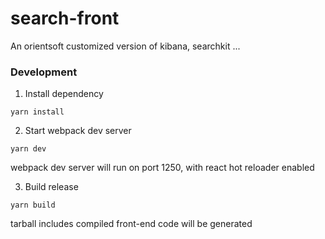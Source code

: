 # search-front
An orientsoft customized version of kibana, searchkit ...  

### Development  
1. Install dependency  
```
yarn install
```

2. Start webpack dev server  
```
yarn dev
```
webpack dev server will run on port 1250, with react hot reloader enabled  

3. Build release  
```
yarn build
```
tarball includes compiled front-end code will be generated  
